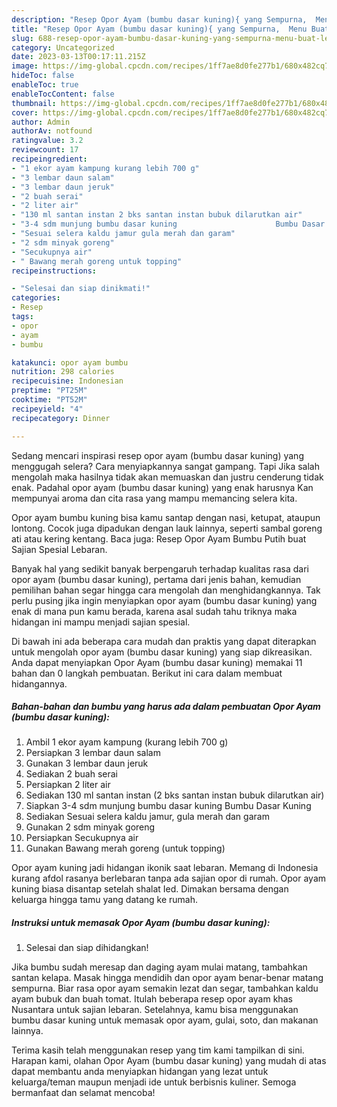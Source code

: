 ```yaml
---
description: "Resep Opor Ayam (bumbu dasar kuning){ yang Sempurna,  Menu Buat lebaran"
title: "Resep Opor Ayam (bumbu dasar kuning){ yang Sempurna,  Menu Buat lebaran"
slug: 688-resep-opor-ayam-bumbu-dasar-kuning-yang-sempurna-menu-buat-lebaran
category: Uncategorized
date: 2023-03-13T00:17:11.215Z
image: https://img-global.cpcdn.com/recipes/1ff7ae8d0fe277b1/680x482cq70/opor-ayam-bumbu-dasar-kuning-foto-resep-utama.jpg
hideToc: false
enableToc: true
enableTocContent: false
thumbnail: https://img-global.cpcdn.com/recipes/1ff7ae8d0fe277b1/680x482cq70/opor-ayam-bumbu-dasar-kuning-foto-resep-utama.jpg
cover: https://img-global.cpcdn.com/recipes/1ff7ae8d0fe277b1/680x482cq70/opor-ayam-bumbu-dasar-kuning-foto-resep-utama.jpg
author: Admin
authorAv: notfound
ratingvalue: 3.2
reviewcount: 17
recipeingredient:
- "1 ekor ayam kampung kurang lebih 700 g"
- "3 lembar daun salam"
- "3 lembar daun jeruk"
- "2 buah serai"
- "2 liter air"
- "130 ml santan instan 2 bks santan instan bubuk dilarutkan air"
- "3-4 sdm munjung bumbu dasar kuning                      Bumbu Dasar Kuning"
- "Sesuai selera kaldu jamur gula merah dan garam"
- "2 sdm minyak goreng"
- "Secukupnya air"
- " Bawang merah goreng untuk topping"
recipeinstructions:

- "Selesai dan siap dinikmati!"
categories:
- Resep
tags:
- opor
- ayam
- bumbu

katakunci: opor ayam bumbu 
nutrition: 298 calories
recipecuisine: Indonesian
preptime: "PT25M"
cooktime: "PT52M"
recipeyield: "4"
recipecategory: Dinner

---
```



Sedang mencari inspirasi resep opor ayam (bumbu dasar kuning) yang menggugah selera? Cara menyiapkannya sangat gampang. Tapi Jika salah mengolah maka hasilnya tidak akan memuaskan dan justru cenderung tidak enak. Padahal opor ayam (bumbu dasar kuning) yang enak harusnya Kan mempunyai aroma dan cita rasa yang mampu memancing selera kita.


Opor ayam bumbu kuning bisa kamu santap dengan nasi, ketupat, ataupun lontong. Cocok juga dipadukan dengan lauk lainnya, seperti sambal goreng ati atau kering kentang. Baca juga: Resep Opor Ayam Bumbu Putih buat Sajian Spesial Lebaran.

Banyak hal yang sedikit banyak berpengaruh terhadap kualitas rasa dari opor ayam (bumbu dasar kuning), pertama dari jenis bahan, kemudian pemilihan bahan segar hingga cara mengolah dan menghidangkannya. Tak perlu pusing jika ingin menyiapkan opor ayam (bumbu dasar kuning) yang enak di mana pun kamu berada, karena asal sudah tahu triknya maka hidangan ini mampu menjadi sajian spesial.


Di bawah ini ada beberapa cara mudah dan praktis yang dapat diterapkan untuk mengolah opor ayam (bumbu dasar kuning) yang siap dikreasikan. Anda dapat menyiapkan Opor Ayam (bumbu dasar kuning) memakai 11 bahan dan 0 langkah pembuatan. Berikut ini cara dalam membuat hidangannya.

<!--inarticleads1-->

##### Bahan-bahan dan bumbu yang harus ada dalam pembuatan Opor Ayam (bumbu dasar kuning):

1. Ambil 1 ekor ayam kampung (kurang lebih 700 g)
1. Persiapkan 3 lembar daun salam
1. Gunakan 3 lembar daun jeruk
1. Sediakan 2 buah serai
1. Persiapkan 2 liter air
1. Sediakan 130 ml santan instan (2 bks santan instan bubuk dilarutkan air)
1. Siapkan 3-4 sdm munjung bumbu dasar kuning                      Bumbu Dasar Kuning
1. Sediakan Sesuai selera kaldu jamur, gula merah dan garam
1. Gunakan 2 sdm minyak goreng
1. Persiapkan Secukupnya air
1. Gunakan  Bawang merah goreng (untuk topping)


Opor ayam kuning jadi hidangan ikonik saat lebaran. Memang di Indonesia kurang afdol rasanya berlebaran tanpa ada sajian opor di rumah. Opor ayam kuning biasa disantap setelah shalat Ied. Dimakan bersama dengan keluarga hingga tamu yang datang ke rumah. 

<!--inarticleads2-->

##### Instruksi untuk memasak Opor Ayam (bumbu dasar kuning):


1. Selesai dan siap dihidangkan!

Jika bumbu sudah meresap dan daging ayam mulai matang, tambahkan santan kelapa. Masak hingga mendidih dan opor ayam benar-benar matang sempurna. Biar rasa opor ayam semakin lezat dan segar, tambahkan kaldu ayam bubuk dan buah tomat. Itulah beberapa resep opor ayam khas Nusantara untuk sajian lebaran. Setelahnya, kamu bisa menggunakan bumbu dasar kuning untuk memasak opor ayam, gulai, soto, dan makanan lainnya. 

Terima kasih telah menggunakan resep yang tim kami tampilkan di sini. Harapan kami, olahan Opor Ayam (bumbu dasar kuning) yang mudah di atas dapat membantu anda menyiapkan hidangan yang lezat untuk keluarga/teman maupun menjadi ide untuk berbisnis kuliner. Semoga bermanfaat dan selamat mencoba!
